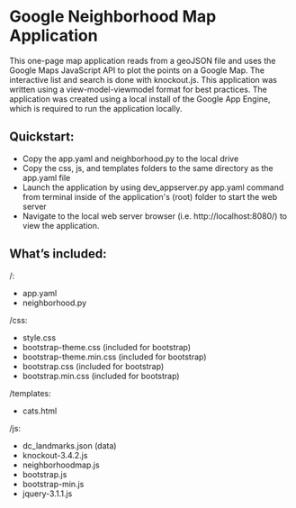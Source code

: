 # Google Neighborhood Map Application

This one-page map application reads from a geoJSON file and uses the Google Maps JavaScript API to plot the points on a Google Map. The interactive list and search is done with knockout.js. This application was written using a view-model-viewmodel format for best practices. The application was created using a local install of the Google App Engine, which is required to run the application locally.

## Quickstart:

+ Copy the app.yaml and neighborhood.py to the local drive
+ Copy the css, js, and templates folders to the same directory as the app.yaml file
+ Launch the application by using dev_appserver.py app.yaml command from terminal inside of the application's (root) folder to start the web server
+ Navigate to the local web server browser (i.e. http://localhost:8080/) to view the application.

## What’s included:

/:<br>
   - app.yaml <br>
   - neighborhood.py <br>

/css: <br>
   - style.css <br>
   - bootstrap-theme.css (included for bootstrap)<br> 
   - bootstrap-theme.min.css (included for bootstrap)<br>
   - bootstrap.css (included for bootstrap)<br>
   - bootstrap.min.css (included for bootstrap)<br>
   
/templates: <br>
   - cats.html <br>
   
/js: <br>
   - dc_landmarks.json (data) <br>
   - knockout-3.4.2.js <br>
   - neighborhoodmap.js <br>
   - bootstrap.js <br>
   - bootstrap-min.js <br>
   - jquery-3.1.1.js <br>
   
